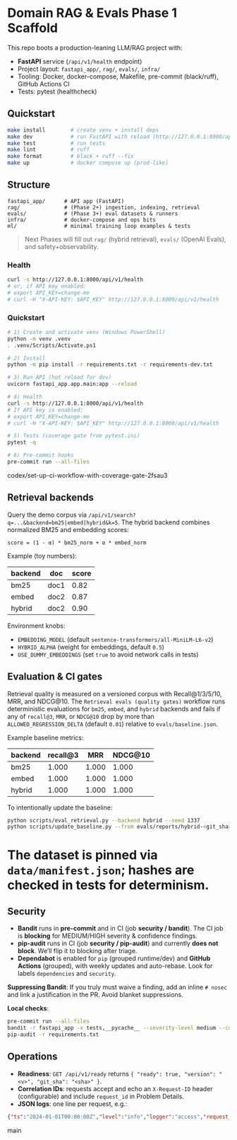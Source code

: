 # Domain RAG & Evals Phase 1 Scaffold

This repo boots a production-leaning LLM/RAG project with:
- **FastAPI** service (`/api/v1/health` endpoint)
- Project layout: `fastapi_app/`, `rag/`, `evals/`, `infra/`
- Tooling: Docker, docker-compose, Makefile, pre-commit (black/ruff), GitHub Actions CI
- Tests: pytest (healthcheck)

## Quickstart
```bash
make install        # create venv + install deps
make dev            # run FastAPI with reload (http://127.0.0.1:8000/api/v1/health)
make test           # run tests
make lint           # ruff
make format         # black + ruff --fix
make up             # docker compose up (prod-like)
```

## Structure
```
fastapi_app/      # API app (FastAPI)
rag/              # (Phase 2+) ingestion, indexing, retrieval
evals/            # (Phase 3+) eval datasets & runners
infra/            # docker-compose and ops bits
ml/               # minimal training loop examples & tests
```

> Next Phases will fill out `rag/` (hybrid retrieval), `evals/` (OpenAI Evals), and safety+observability.


### Health

```bash
curl -s http://127.0.0.1:8000/api/v1/health
# or, if API key enabled:
# export API_KEY=change-me
# curl -H "X-API-KEY: $API_KEY" http://127.0.0.1:8000/api/v1/health
```


### Quickstart

```bash
# 1) Create and activate venv (Windows PowerShell)
python -m venv .venv
. .venv/Scripts/Activate.ps1

# 2) Install
python -m pip install -r requirements.txt -r requirements-dev.txt

# 3) Run API (hot reload for dev)
uvicorn fastapi_app.app.main:app --reload

# 4) Health
curl -s http://127.0.0.1:8000/api/v1/health
# If API key is enabled:
# export API_KEY=change-me
# curl -H "X-API-KEY: $API_KEY" http://127.0.0.1:8000/api/v1/health

# 5) Tests (coverage gate from pytest.ini)
pytest -q

# 6) Pre-commit hooks
pre-commit run --all-files
```

codex/set-up-ci-workflow-with-coverage-gate-2fsau3
## Retrieval backends

Query the demo corpus via `/api/v1/search?q=...&backend=bm25|embed|hybrid&k=5`.
The hybrid backend combines normalized BM25 and embedding scores:

```
score = (1 - α) * bm25_norm + α * embed_norm
```

Example (toy numbers):

| backend | doc | score |
|---------|-----|-------|
| bm25    | doc1 | 0.82 |
| embed   | doc2 | 0.87 |
| hybrid  | doc2 | 0.90 |

Environment knobs:

- `EMBEDDING_MODEL` (default `sentence-transformers/all-MiniLM-L6-v2`)
- `HYBRID_ALPHA` (weight for embeddings, default `0.5`)
- `USE_DUMMY_EMBEDDINGS` (set `true` to avoid network calls in tests)

## Evaluation & CI gates

Retrieval quality is measured on a versioned corpus with Recall@1/3/5/10, MRR, and NDCG@10.
The `Retrieval evals (quality gates)` workflow runs deterministic evaluations for
`bm25`, `embed`, and `hybrid` backends and fails if any of `recall@3`, `MRR`, or
`NDCG@10` drop by more than `ALLOWED_REGRESSION_DELTA` (default `0.01`) relative to
`evals/baseline.json`.

Example baseline metrics:

| backend | recall@3 | MRR | NDCG@10 |
|---------|----------|-----|---------|
| bm25    | 1.000    | 1.000 | 1.000 |
| embed   | 1.000    | 1.000 | 1.000 |
| hybrid  | 1.000    | 1.000 | 1.000 |

To intentionally update the baseline:

```bash
python scripts/eval_retrieval.py --backend hybrid --seed 1337
python scripts/update_baseline.py --from evals/reports/hybrid-<git_sha>.json
```

The dataset is pinned via `data/manifest.json`; hashes are checked in tests for determinism.
=======
## Security

- **Bandit** runs in **pre-commit** and in CI (job **security / bandit**). The CI job is **blocking** for
  MEDIUM/HIGH severity & confidence findings.
- **pip-audit** runs in CI (job **security / pip-audit**) and currently **does not block**. We’ll flip it
  to blocking after triage.
- **Dependabot** is enabled for `pip` (grouped runtime/dev) and **GitHub Actions** (grouped), with weekly
  updates and auto-rebase. Look for labels `dependencies` and `security`.

**Suppressing Bandit**: If you truly must waive a finding, add an inline `# nosec` and link a justification
in the PR. Avoid blanket suppressions.

**Local checks**:
```bash
pre-commit run --all-files
bandit -r fastapi_app -x tests,__pycache__ --severity-level medium --confidence-level medium
pip-audit -r requirements.txt
```

## Operations

- **Readiness**: `GET /api/v1/ready` returns `{ "ready": true, "version": "<v>", "git_sha": "<sha>" }`.
- **Correlation IDs**: requests accept and echo an `X-Request-ID` header (configurable) and include `request_id` in Problem Details.
- **JSON logs**: one line per request, e.g.:

```json
{"ts":"2024-01-01T00:00:00Z","level":"info","logger":"access","request_id":"...","method":"GET","path":"/api/v1/ready","status":200,"duration_ms":1.2,"client_ip":"127.0.0.1","user_agent":"curl"}
```
main
